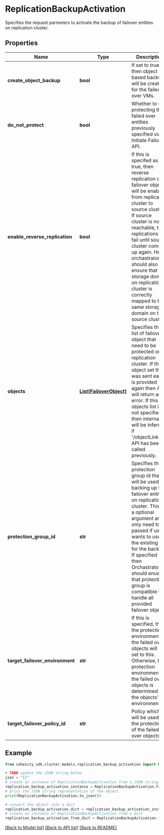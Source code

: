 # ReplicationBackupActivation

Specifies the request parmeters to activate the backup of failover entities on replication cluster.

## Properties

Name | Type | Description | Notes
------------ | ------------- | ------------- | -------------
**create_object_backup** | **bool** | If set to true then object based backups will be created for the failed over VMs. | [optional] 
**do_not_protect** | **bool** | Whether to skip protecting the failed over entities previously specified via Initiate Failover API. | [optional] 
**enable_reverse_replication** | **bool** | If this is specifed as true, then reverse replication of failover objects will be enabled from replication cluster to source cluster. If source cluster is not reachable, then replications will fail until source cluster comes up again. Here orchastrator should also ensure that storage domain on replication cluster is correctly mapped to the same storage domain on the source cluster. | [optional] 
**objects** | [**List[FailoverObject]**](FailoverObject.md) | Specifies the list of failover object that need to be protected on replication cluster. If the object set that was sent earlier is provided again then API will return an error. If this objects list is not specified then internally it will be inferred if &#39;/objectLinkage&#39; API has been called previously. | [optional] 
**protection_group_id** | **str** | Specifies the protection group id that will be used for backing up the failover entities on replication cluster. This is a optional argument and only need to be passed if user wants to use the existing job for the backup. If specified then Orchastrator should enusre that protection group is compatible to handle all provided failover objects. | [optional] 
**target_failover_environment** | **str** | If this is specified, then the protection environment of the failed over objects will be set to this. Otherwise, the protection environment of the failed over objects is determined by the objects&#39; environment. | [optional] 
**target_failover_policy_id** | **str** | Policy which will be used in the protection of the failed over objects. | [optional] 

## Example

```python
from cohesity_sdk.cluster.models.replication_backup_activation import ReplicationBackupActivation

# TODO update the JSON string below
json = "{}"
# create an instance of ReplicationBackupActivation from a JSON string
replication_backup_activation_instance = ReplicationBackupActivation.from_json(json)
# print the JSON string representation of the object
print(ReplicationBackupActivation.to_json())

# convert the object into a dict
replication_backup_activation_dict = replication_backup_activation_instance.to_dict()
# create an instance of ReplicationBackupActivation from a dict
replication_backup_activation_from_dict = ReplicationBackupActivation.from_dict(replication_backup_activation_dict)
```
[[Back to Model list]](../README.md#documentation-for-models) [[Back to API list]](../README.md#documentation-for-api-endpoints) [[Back to README]](../README.md)


